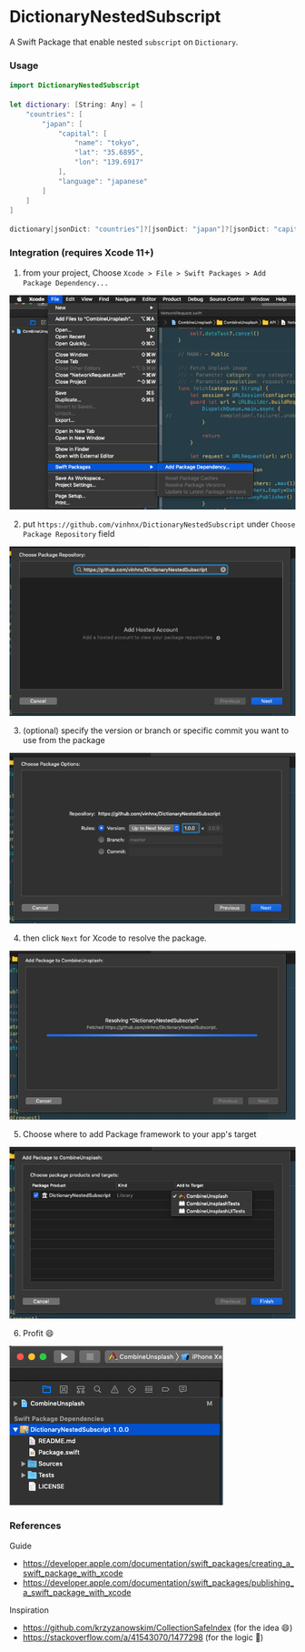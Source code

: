 # DictionaryNestedSubscript

A Swift Package that enable nested `subscript` on `Dictionary`.

### Usage

```swift
import DictionaryNestedSubscript

let dictionary: [String: Any] = [
    "countries": [
        "japan": [
            "capital": [
                "name": "tokyo",
                "lat": "35.6895",
                "lon": "139.6917"
            ],
            "language": "japanese"
        ]
    ]
]

dictionary[jsonDict: "countries"]?[jsonDict: "japan"]?[jsonDict: "capital"]?["name"] // "tokyo"
```

### Integration (requires Xcode 11+)

1. from your project, Choose `Xcode > File > Swift Packages > Add Package Dependency...`

![demo](./screenshot/step_1.png)

2. put `https://github.com/vinhnx/DictionaryNestedSubscript` under `Choose Package Repository` field

![demo](./screenshot/step_2.png)

3. (optional) specify the version or branch or specific commit you want to use from the package

![demo](./screenshot/step_3.png)

4. then click `Next` for Xcode to resolve the package.

![demo](./screenshot/step_4.png)

5. Choose where to add Package framework to your app's target

![demo](./screenshot/step_5.png)

6. Profit :smile:

![demo](./screenshot/step_6.png)

### References

Guide

+ https://developer.apple.com/documentation/swift_packages/creating_a_swift_package_with_xcode
+ https://developer.apple.com/documentation/swift_packages/publishing_a_swift_package_with_xcode

Inspiration

+ https://github.com/krzyzanowskim/CollectionSafeIndex (for the idea :smile:)
+ https://stackoverflow.com/a/41543070/1477298 (for the logic :rocket:)
